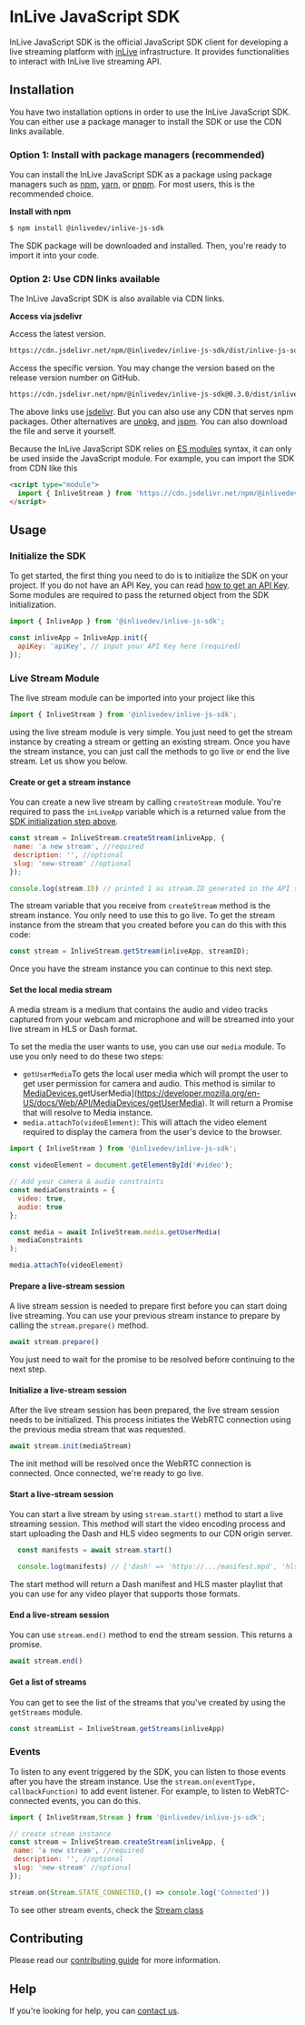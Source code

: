 # InLive JavaScript SDK
InLive JavaScript SDK is the official JavaScript SDK client for developing a live streaming platform with [inLive](https://inlive.app) infrastructure. It provides functionalities to interact with InLive live streaming API.

## Installation
You have two installation options in order to use the InLive JavaScript SDK. You can either use a package manager to install the SDK or use the CDN links available.

### Option 1: Install with package managers (recommended)
You can install the InLive JavaScript SDK as a package using package managers such as [npm](https://www.npmjs.com/package/@inlivedev/inlive-js-sdk), [yarn](https://yarnpkg.com/package/@inlivedev/inlive-js-sdk), or [pnpm](https://pnpm.io). For most users, this is the recommended choice.

**Install with npm**

```bash
$ npm install @inlivedev/inlive-js-sdk
```

The SDK package will be downloaded and installed. Then, you're ready to import it into your code.

### Option 2: Use CDN links available
The InLive JavaScript SDK is also available via CDN links.

**Access via jsdelivr**

Access the latest version.

```bash
https://cdn.jsdelivr.net/npm/@inlivedev/inlive-js-sdk/dist/inlive-js-sdk.js
```

Access the specific version. You may change the version based on the release version number on GitHub.

```bash
https://cdn.jsdelivr.net/npm/@inlivedev/inlive-js-sdk@0.3.0/dist/inlive-js-sdk.js
```

The above links use [jsdelivr](https://cdn.jsdelivr.net/npm/@inlivedev/inlive-js-sdk@latest/). But you can also use any CDN that serves npm packages. Other alternatives are [unpkg](https://unpkg.com/browse/@inlivedev/inlive-js-sdk@latest/), and [jspm](https://jspm.dev/@inlivedev/inlive-js-sdk). You can also download the file and serve it yourself.

Because the InLive JavaScript SDK relies on [ES modules](https://developer.mozilla.org/en-US/docs/Web/JavaScript/Guide/Modules) syntax, it can only be used inside the JavaScript module. For example, you can import the SDK from CDN like this

```html
<script type="module">
  import { InliveStream } from 'https://cdn.jsdelivr.net/npm/@inlivedev/inlive-js-sdk/dist/inlive-js-sdk.js'
</script>
```

## Usage

### Initialize the SDK
To get started, the first thing you need to do is to initialize the SDK on your project. If you do not have an API Key, you can read [how to get an API Key](https://inlive.app/docs/getting-started/#get-an-application-key). Some modules are required to pass the returned object from the SDK initialization.

```js
import { InliveApp } from '@inlivedev/inlive-js-sdk';

const inliveApp = InliveApp.init({
  apiKey: 'apiKey', // input your API Key here (required)
});
```

### Live Stream Module
The live stream module can be imported into your project like this

```js
import { InliveStream } from '@inlivedev/inlive-js-sdk';
```

using the live stream module is very simple. You just need to get the stream instance by creating a stream or getting an existing stream. Once you have the stream instance, you can just call the methods to go live or end the live stream. Let us show you below.

#### Create or get a stream instance
You can create a new live stream by calling `createStream` module. You're required to pass the `inLiveApp` variable which is a returned value from the [SDK initialization step above](#get-started).

```js
const stream = InliveStream.createStream(inliveApp, {
 name: 'a new stream', //required
 description: '', //optional
 slug: 'new-stream' //optional
});

console.log(stream.ID) // printed 1 as stream.ID generated in the API server when the stream succesfully created
```

The stream variable that you receive from `createStream` method is the stream instance. You only need to use this to go live. To get the stream instance from the stream that you created before you can do this with this code:

```js
const stream = InliveStream.getStream(inliveApp, streamID);
```

Once you have the stream instance you can continue to this next step.

#### Set the local media stream
A media stream is a medium that contains the audio and video tracks captured from your webcam and microphone and will be streamed into your live stream in HLS or Dash format.

To set the media the user wants to use, you can use our `media` module. To use  you only need to do these two steps:
- `getUserMedia`To gets the local user media which will prompt the user to get user permission for camera and audio. This method is similar to [MediaDevices.](https://developer.mozilla.org/en-US/docs/Web/API/MediaDevices/getUserMedia)getUserMedia](https://developer.mozilla.org/en-US/docs/Web/API/MediaDevices/getUserMedia). It will return a Promise that will resolve to Media instance.
- `media.attachTo(videoElement)`: This will attach the video element required to display the camera from the user's device to the browser. 

```js
import { InliveStream } from '@inlivedev/inlive-js-sdk';

const videoElement = document.getElementById('#video');

// Add your camera & audio constraints
const mediaConstraints = {
  video: true,
  audio: true
};

const media = await InliveStream.media.getUserMedia(
  mediaConstraints
);

media.attachTo(videoElement)
```

#### Prepare a live-stream session
A live stream session is needed to prepare first before you can start doing live streaming. You can use your previous stream instance to prepare by calling the `stream.prepare()` method.

```js
await stream.prepare()
```

You just need to wait for the promise to be resolved before continuing to the next step.

#### Initialize a live-stream session
After the live stream session has been prepared, the live stream session needs to be initialized. This process initiates the WebRTC connection using the previous media stream that was requested.

```js
await stream.init(mediaStream)
```

The init method will be resolved once the WebRTC connection is connected. Once connected, we're ready to go live.

#### Start a live-stream session
You can start a live stream by using `stream.start()` method to start a live streaming session. This method will start the video encoding process and start uploading the Dash and HLS video segments to our CDN origin server.

```js
  const manifests = await stream.start()

  console.log(manifests) // ['dash' => 'https://.../manifest.mpd', 'hls' => 'https://.../master.m3u8']
```

The start method will return a Dash manifest and HLS master playlist that you can use for any video player that supports those formats.

#### End a live-stream session
You can use `stream.end()` method to end the stream session. This returns a promise.

```js
await stream.end()
```


#### Get a list of streams
You can get to see the list of the streams that you've created by using the `getStreams` module.

```js
const streamList = InliveStream.getStreams(inliveApp)
```

### Events
To listen to any event triggered by the SDK, you can listen to those events after you have the stream instance. Use the `stream.on(eventType, callbackFunction)` to add event listener. For example, to listen to WebRTC-connected events, you can do this.

```js
import { InliveStream,Stream } from '@inlivedev/inlive-js-sdk';

// create stream instance
const stream = InliveStream.createStream(inliveApp, {
 name: 'a new stream', //required
 description: '', //optional
 slug: 'new-stream' //optional
});

stream.on(Stream.STATE_CONNECTED,() => console.log('Connected'))
```

To see other stream events, check the [Stream class](packages/stream/stream.js)

## Contributing
Please read our [contributing guide](CONTRIBUTING.md) for more information.

## Help
If you're looking for help, you can [contact us](mailto:hello@inlive.app).
